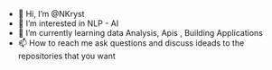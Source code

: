 - 👋 Hi, I’m @NKryst
- 👀 I’m interested in NLP - AI
- 🌱 I’m currently learning data Analysis, Apis , Building Applications
- 📫 How to reach me ask questions and discuss ideads to the repositories that you want

<!---
NKryst/NKryst is a ✨ special ✨ repository because its `README.md` (this file) appears on your GitHub profile.
You can click the Preview link to take a look at your changes.
--->

